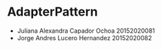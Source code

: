 # AdapterPattern

* Juliana Alexandra Capador Ochoa 20152020081
* Jorge Andres Lucero Hernandez 20152020082
